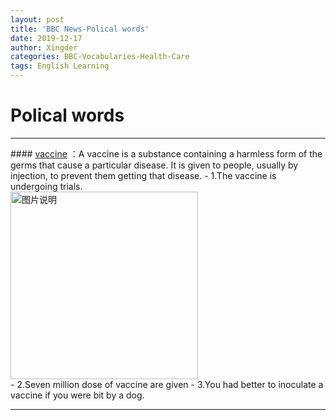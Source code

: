 ```yaml
---
layout: post
title: 'BBC News-Polical words'
date: 2019-12-17
author: Xingder
categories: BBC-Vocabularies-Health-Care
tags: English Learning
---
```

# Polical words

<hr>
#### <a href="http://www.iciba.com/vaccine" target="_blank">vaccine</a> ：A vaccine is a substance containing a harmless form of the germs that cause a particular disease. It is given to people, usually by injection, to prevent them getting that disease.
- 1.The vaccine is undergoing trials.
<div>
<img src="https://cn.bing.com/th?id=OIP.XUjNiDJTdsz64KDcl_iZqAHaFS&pid=Api&rs=1" height="300px" alt="图片说明" > </div>
- 2.Seven million dose of vaccine are given
- 3.You had better to inoculate a vaccine if you were bit by a dog.
<hr>